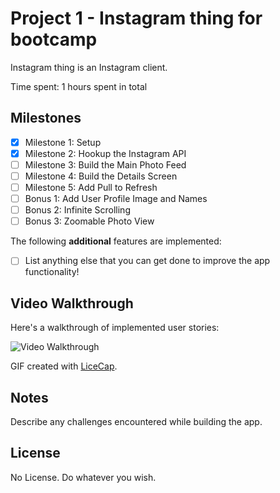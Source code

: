 # Project 1 - Instagram thing for bootcamp

Instagram thing is an Instagram client.

Time spent: 1 hours spent in total

## Milestones

- [x] Milestone 1: Setup
- [x] Milestone 2: Hookup the Instagram API
- [ ] Milestone 3: Build the Main Photo Feed
- [ ] Milestone 4: Build the Details Screen
- [ ] Milestone 5: Add Pull to Refresh
- [ ] Bonus 1: Add User Profile Image and Names
- [ ] Bonus 2: Infinite Scrolling
- [ ] Bonus 3: Zoomable Photo View

The following **additional** features are implemented:

- [ ] List anything else that you can get done to improve the app functionality!

## Video Walkthrough

Here's a walkthrough of implemented user stories:

<img src='http://i.imgur.com/link/to/your/gif/file.gif' title='Video Walkthrough' width='' alt='Video Walkthrough' />

GIF created with [LiceCap](http://www.cockos.com/licecap/).

## Notes

Describe any challenges encountered while building the app.

## License
No License.  Do whatever you wish.
